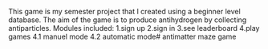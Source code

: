 This game is my semester project that I created using a beginner level database.  The aim of the game is to produce antihydrogen by collecting antiparticles.  Modules included: 
1.sign up 
2.sign in 
3.see leaderboard 
4.play games
   4.1 manuel mode
   4.2 automatic mode# antimatter maze game
 
